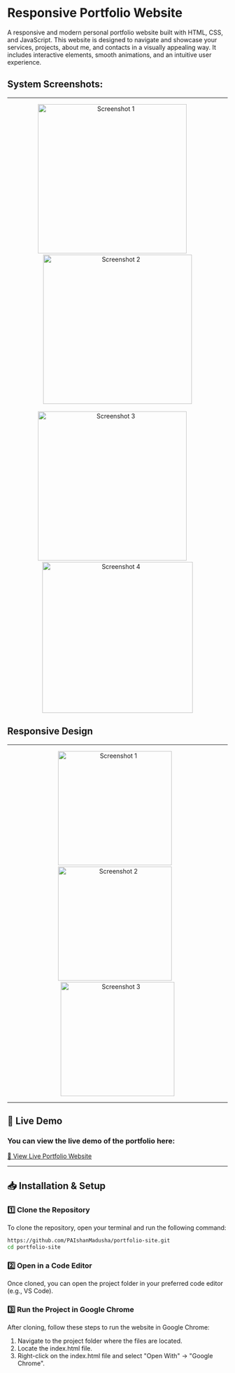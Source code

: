 # Responsive Portfolio Website

A responsive and modern personal portfolio website built with HTML, CSS, and JavaScript. This website is designed to navigate and showcase your services, projects, about me, and contacts in a visually appealing way. It includes interactive elements, smooth animations, and an intuitive user experience.

## System Screenshots:
---
<p align="center">
  <img src="https://github.com/user-attachments/assets/90230d28-75c5-4bf5-b073-d2283c16a8ca" alt="Screenshot 1" width="340">&nbsp;&nbsp;&nbsp;&nbsp;&nbsp;&nbsp;
  <img src="https://github.com/user-attachments/assets/2988b453-d635-4450-b17f-0978c8ba239e" alt="Screenshot 2" width="340">
  <br><br>
  <img src="https://github.com/user-attachments/assets/102b36ea-1bc9-41cb-a9ff-7daf6bba9837" alt="Screenshot 3" width="340">&nbsp;&nbsp;&nbsp;&nbsp;&nbsp;&nbsp;
  <img src="https://github.com/user-attachments/assets/b0134dfe-4058-4dae-bd99-227f43d94ad7" alt="Screenshot 4" width="344">
</p>

##  Responsive Design
---
<p align="center">
  <img src="https://github.com/user-attachments/assets/5c0dca56-38a5-4059-a0c1-ccbd9cf7031a" alt="Screenshot 1" width="260">&nbsp;&nbsp;&nbsp;
  <img src="https://github.com/user-attachments/assets/fb4d7e9b-655b-4686-8360-29425348fc8c" alt="Screenshot 2" width="260">&nbsp;&nbsp;&nbsp;
  <img src="https://github.com/user-attachments/assets/010e6c2c-c11a-4b6d-a6a2-8cee45e7e1d6" alt="Screenshot 3" width="260">
</p>

---
## 🚀 Live Demo  
### **You can view the live demo of the portfolio here:**  
[🔗 View Live Portfolio Website](https://paishanmadusha.github.io/portfolio-site/)

---

## 📥 Installation & Setup  

### **1️⃣ Clone the Repository**  
To clone the repository, open your terminal and run the following command:  
```bash
https://github.com/PAIshanMadusha/portfolio-site.git
cd portfolio-site
```
### **2️⃣ Open in a Code Editor**
Once cloned, you can open the project folder in your preferred code editor (e.g., VS Code).

### **3️⃣ Run the Project in Google Chrome**
After cloning, follow these steps to run the website in Google Chrome:

1. Navigate to the project folder where the files are located.
2. Locate the index.html file.
3. Right-click on the index.html file and select "Open With" → "Google Chrome".
